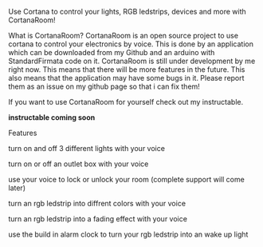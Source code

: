 Use Cortana to control your lights, RGB ledstrips, devices and more with CortanaRoom!

What is CortanaRoom?
CortanaRoom is an open source project to use cortana  to control your electronics by voice. This is done by an application which can be downloaded from my Github and an arduino with StandardFirmata code on it. CortanaRoom is still under development by me right now. This means that there will be more features in the future. This also means that the application may have some bugs in it. Please report them as an issue on my github page so that i can fix them!

If you want to use CortanaRoom for yourself check out my instructable.

**instructable coming soon**

Features

turn on and off 3 different lights with your voice

turn on or off an outlet box with your voice

use your voice to lock or unlock your room (complete support will come later)

turn an rgb ledstrip into diffrent colors with your voice

turn an rgb ledstrip into a fading effect with your voice

use the build in alarm clock to turn your rgb ledstrip into an wake up light

